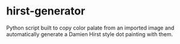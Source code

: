 # hirst-generator
Python script built to copy color palate from an imported image and automatically generate a Damien Hirst style dot painting with them.
